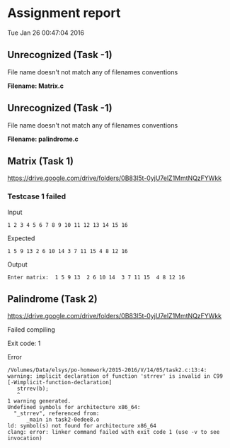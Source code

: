 # Assignment report
Tue Jan 26 00:47:04 2016
## Unrecognized (Task -1)
File name doesn't not match any of filenames conventions

**Filename: Matrix.c**
## Unrecognized (Task -1)
File name doesn't not match any of filenames conventions

**Filename: palindrome.c**
## Matrix (Task 1)
https://drive.google.com/drive/folders/0B83l5t-0yjU7elZ1MmtNQzFYWkk

### Testcase 1 failed
Input
```
1 2 3 4 5 6 7 8 9 10 11 12 13 14 15 16
```


Expected
```
1 5 9 13 2 6 10 14 3 7 11 15 4 8 12 16
```


Output
```
Enter matrix:  1 5 9 13  2 6 10 14  3 7 11 15  4 8 12 16  
```

## Palindrome (Task 2)
https://drive.google.com/drive/folders/0B83l5t-0yjU7elZ1MmtNQzFYWkk

Failed compiling

Exit code: 1

Error
```
/Volumes/Data/elsys/po-homework/2015-2016/V/14/05/task2.c:13:4: warning: implicit declaration of function 'strrev' is invalid in C99 [-Wimplicit-function-declaration]
   strrev(b);
   ^
1 warning generated.
Undefined symbols for architecture x86_64:
  "_strrev", referenced from:
      _main in task2-0edee8.o
ld: symbol(s) not found for architecture x86_64
clang: error: linker command failed with exit code 1 (use -v to see invocation)

```


